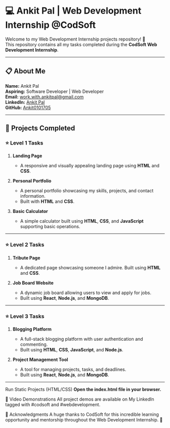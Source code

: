# 💻 Ankit Pal | Web Development Internship @CodSoft

Welcome to my Web Development Internship projects repository! 🚀  
This repository contains all my tasks completed during the **CodSoft Web Development Internship**.

---

## 📋 About Me

**Name:** Ankit Pal    
**Aspiring:** Software Developer | Web Developer  
**Email:** [work.with.ankitpal@gmail.com](mailto:work.with.ankitpal@gmail.com)  
**LinkedIn:** [Ankit Pal](https://www.linkedin.com/in/ankit-pal-a7755930a)  
**GitHub:** [Ankit0101705](https://github.com/Ankit0101705)  

---

## 🚀 Projects Completed

### ⭐ Level 1 Tasks
1. **Landing Page**  
   - A responsive and visually appealing landing page using **HTML** and **CSS**.  
   

2. **Personal Portfolio**  
   - A personal portfolio showcasing my skills, projects, and contact information.  
   - Built with **HTML** and **CSS**.  
  

3. **Basic Calculator**  
   - A simple calculator built using **HTML**, **CSS**, and **JavaScript** supporting basic operations.  


---

### ⭐ Level 2 Tasks
1. **Tribute Page**  
   - A dedicated page showcasing someone I admire. Built using **HTML** and **CSS**.  


2. **Job Board Website**  
   - A dynamic job board allowing users to view and apply for jobs.  
   - Built using **React**, **Node.js**, and **MongoDB**.  


---

### ⭐ Level 3 Tasks
1. **Blogging Platform**  
   - A full-stack blogging platform with user authentication and commenting.  
   - Built using **HTML**, **CSS**, **JavaScript**, and **Node.js**.  
 

2. **Project Management Tool**  
   - A tool for managing projects, tasks, and deadlines.  
   - Built using **React**, **Node.js**, and **MongoDB**.  
   

---
Run Static Projects (HTML/CSS)
  **Open the index.html file in your browser.**

🎥 Video Demonstrations
All project demos are available on My LinkedIn tagged with #codsoft and #webdevelopment.

📜 Acknowledgments
A huge thanks to CodSoft for this incredible learning opportunity and mentorship throughout the Web Development Internship. 🙌


